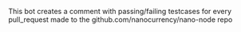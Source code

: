 This bot creates a comment with passing/failing testcases for every pull_request made to the github.com/nanocurrency/nano-node repo
